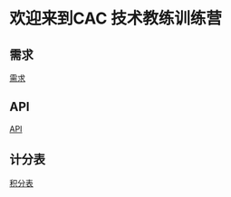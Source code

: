 # 欢迎来到CAC 技术教练训练营

## 需求

[需求](https://cac-tech-coach.github.io/NewsClientSpecs/)

## API

[API](https://cac-tech-coach.github.io/NewsClientAPI/)

## 计分表

[积分表](https://coda.io/d/CAC-OPPO_dWBwjkLuEXF/_subOs)
